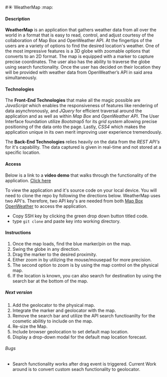 #:sunny: WeatherMap :map:

#### Description

**WeatherMap** is an application that gathers weather data from all over the world in a format that is easy to read, control, and adjust courtesy of the collaboration of Map Box and OpenWeather API. At the fingertips of the users are a variety of options to find the desired location's weather. One of the most impressive features is a 3D globe with zoomable options that converts  to an 2D format. The map is equipped with a marker to capture precise coordinates. The user also has the ability to traverse the globe using search functionality. Once the user has decided on their location they will be provided with weather data from OpenWeather’s API in said area simultaneously.

#### Technologies
The **Front-End Technologies** that make all the magic  possible are *JavaScript* which enables the responsiveness of features like rendering of data asynchronously, and *JQuery* for efficient traversal around the application and as well as within *Map Box* and *OpenWeather API*. The User Interface foundation utilize *Bootstrap5* for its *grid system* allowing precise positioning of the data onto the page. Lastly, *CSS4* which makes the application unique in its own merit improving user experience tremendously.

The **Back-End Technologies** relies heavily on the data from the *REST API's* for it's capability. The data captured is given in real-time and not stored at a specific location.

#### Access
Below is a link to a **video demo** that walks through the functionality of the application.
[Click here]()

To view the application and it's source code on your local device. You will need to clone the repo by following the directions below. WeatherMap uses two API's. Therefore, two API key's are needed from both [Map Box](https://docs.mapbox.com/help/getting-started/access-tokens/) [OpenWeather](https://openweathermap.org/appid) to access the application.
- Copy SSH key by clicking the green drop down button titled code.
- type ```git clone``` and paste key into working directory.

#### Instructions
1. Once the map loads, find the blue marker/pin on the map.
2. Swing the globe in any direction.
3. Drag the marker to the desired proximity.
4. Either zoom in by utilizing the mouse/mousepad for more precision. 
5. The second option to zoom is by using the map control on the physical map.
6. If the location is known, you can also search for destination by using the search bar at the bottom of the map.

##### Next version
1. Add the geolocator to the physical map. 
2. Integrate the marker and geolocator with the map.
3. Remove the search bar and utilize the API search functioanilty for the cosmetic abilitiy to include on the map.
4. Re-size the Map. 
5. Include browser geolocation to set default map location.
6. Display a drop-down modal for the default map location forecast.

###### Bugs
- Search functionality works after drag event is triggered. Current Work around is to convert custom seach functionality to geolocator.




